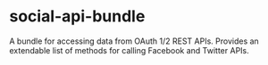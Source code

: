 social-api-bundle
=================

A bundle for accessing data from OAuth 1/2 REST APIs. Provides an extendable list of methods for calling Facebook and Twitter APIs.
